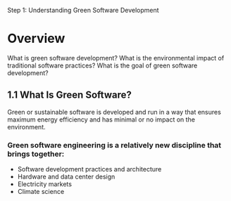 Step 1: Understanding Green Software Development

# **Overview**

What is green software development?
What is the environmental impact of traditional software practices?
What is the goal of green software development?

## **1.1 What Is Green Software?**
Green or sustainable software is developed and run in a way that ensures maximum energy efficiency and has minimal or no impact on the environment.

### **Green software engineering is a relatively new discipline that brings together:**

- Software development practices and architecture
- Hardware and data center design
- Electricity markets
- Climate science
